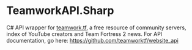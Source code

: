 # TeamworkAPI.Sharp
C# API wrapper for [teamwork.tf](https://teamwork.tf), a free resource of community servers, index of YouTube creators and Team Fortress 2 news. For API documentation, go here: https://github.com/teamworktf/website_api
